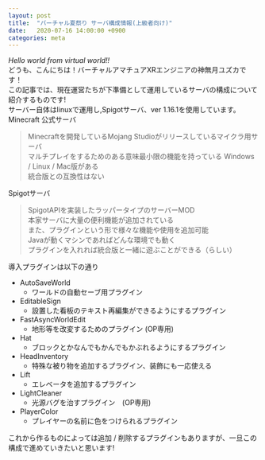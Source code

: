 ```yaml
---
layout: post
title:  "バーチャル夏祭り サーバ構成情報(上級者向け)"
date:   2020-07-16 14:00:00 +0900
categories: meta
---
```


*Hello world from virtual world!!*  
どうも、こんにちは！バーチャルアマチュアXRエンジニアの神無月ユズカです！  
この記事では、現在運営たちが下準備として運用しているサーバの構成について紹介するものです!  
サーバー自体はlinuxで運用し,Spigotサーバ、ver 1.16.1を使用しています。  
Minecraft 公式サーバ
> Minecraftを開発しているMojang Studioがリリースしているマイクラ用サーバ  
> マルチプレイをするためのある意味最小限の機能を持っている
> Windows / Linux / Mac版がある  
> 統合版との互換性はない   

Spigotサーバ  
> SpigotAPIを実装したラッパータイプのサーバーMOD  
> 本家サーバに大量の便利機能が追加されている  
> また、プラグインという形で様々な機能や使用を追加可能  
> Javaが動くマシンであればどんな環境でも動く  
> プラグインを入れれば統合版と一緒に遊ぶことができる（らしい）  

導入プラグインは以下の通り
- AutoSaveWorld
  - ワールドの自動セーブ用プラグイン
- EditableSign
  - 設置した看板のテキスト再編集ができるようにするプラグイン
- FastAsyncWorldEdit
  - 地形等を改変するためのプラグイン (OP専用)
- Hat
  - ブロックとかなんでもかんでもかぶれるようにするプラグイン
- HeadInventory
  - 特殊な被り物を追加するプラグイン、装飾にも一応使える
- Lift
  - エレベータを追加するプラグイン
- LightCleaner
  - 光源バグを治すプラグイン　(OP専用)
- PlayerColor
  - プレイヤーの名前に色をつけられるプラグイン

これから作るものによっては追加 / 削除するプラグインもありますが、一旦この構成で進めていきたいと思います!  
